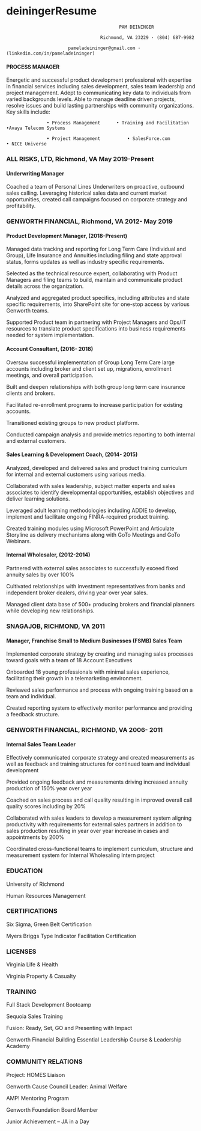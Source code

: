 # deiningerResume

                                              PAM DEININGER 

                                       Richmond, VA 23229 · (804) 687-9982 

                           pameladeininger@gmail.com ·  (linkedin.com/in/pameladeininger) 

#### PROCESS MANAGER 

Energetic and successful product development professional with expertise in financial services including sales development, sales team leadership and project management.  Adept to communicating key data to individuals from varied backgrounds levels. Able to manage deadline driven projects, resolve issues and build lasting partnerships with community organizations.  Key skills include: 


                   • Process Management		 • Training and Facilitation		•Avaya Telecom Systems 

                   • Project Management 		 • SalesForce.com			• NICE Universe 


### ALL RISKS, LTD, Richmond, VA						May 2019-Present 

#### Underwriting Manager 

Coached a team of Personal Lines Underwriters on proactive, outbound sales calling.  Leveraging historical sales data and current market opportunities, created call campaigns focused on corporate strategy and profitability. 

### GENWORTH FINANCIAL, Richmond, VA	2012- May 2019 

#### Product Development Manager, (2018-Present) 

Managed data tracking and reporting for Long Term Care (Individual and Group), Life Insurance and Annuities including filing and state approval status, forms updates as well as industry specific requirements. 

Selected as the technical resource expert, collaborating with Product Managers and filing teams to build, maintain and communicate product details across the organization.   

Analyzed and aggregated product specifics, including attributes and state specific requirements, into SharePoint site for one-stop access by various Genworth teams. 

Supported Product team in partnering with Project Managers and Ops/IT resources to translate product specifications into business requirements needed for system implementation. 

#### Account Consultant, (2016- 2018) 

Oversaw successful implementation of Group Long Term Care large accounts including broker and client set up, migrations, enrollment meetings, and overall participation. 

Built and deepen relationships with both group long term care insurance clients and brokers. 

Facilitated re-enrollment programs to increase participation for existing accounts. 

Transitioned existing groups to new product platform. 

Conducted campaign analysis and provide metrics reporting to both internal and external customers. 

#### Sales Learning & Development Coach, (2014- 2015) 

Analyzed, developed and delivered sales and product training curriculum for internal and external customers using various media. 

Collaborated with sales leadership, subject matter experts and sales associates to identify developmental opportunities, establish objectives and deliver learning solutions. 

Leveraged adult learning methodologies including ADDIE to develop, implement and facilitate ongoing FINRA-required product training. 

Created training modules using Microsoft PowerPoint and Articulate Storyline as delivery mechanisms along with GoTo Meetings and GoTo Webinars. 

#### Internal Wholesaler, (2012-2014) 

Partnered with external sales associates to successfully exceed fixed annuity sales by over 100%  

Cultivated relationships with investment representatives from banks and independent broker dealers, driving year over year sales.  

Managed client data base of 500+ producing brokers and financial planners while developing new relationships. 

### SNAGAJOB, RICHMOND, VA	2011 

#### Manager, Franchise Small to Medium Businesses (FSMB) Sales Team 

 Implemented corporate strategy by creating and managing sales processes toward goals with a team of 18 Account Executives  

Onboarded 18 young professionals with minimal sales experience, facilitating their growth in a telemarketing environment. 

Reviewed sales performance and process with ongoing training based on a team and individual. 

Created reporting system to effectively monitor performance and providing a feedback structure. 

### GENWORTH FINANCIAL, RICHMOND, VA	2006- 2011 

#### Internal Sales Team Leader  

Effectively communicated corporate strategy and created measurements as well as feedback and training structures for continued team and individual development  

Provided ongoing feedback and measurements driving increased annuity production of 150% year over year 

Coached on sales process and call quality resulting in improved overall call quality scores including by 20%  

Collaborated with sales leaders to develop a measurement system aligning productivity with requirements for external sales partners in addition to sales production resulting in year over year increase in cases and appointments by 200% 

Coordinated cross-functional teams to implement curriculum, structure and measurement system for Internal Wholesaling Intern project 

### EDUCATION 

University of Richmond 

Human Resources Management 

### CERTIFICATIONS 

Six Sigma, Green Belt Certification 

Myers Briggs Type Indicator Facilitation Certification 

### LICENSES 

Virginia Life & Health 

Virginia Property & Casualty 

### TRAINING 

Full Stack Development Bootcamp 

Sequoia Sales Training  

Fusion: Ready, Set, GO and Presenting with Impact 

Genworth Financial Building Essential Leadership Course & Leadership Academy 

### COMMUNITY RELATIONS 

Project: HOMES Liaison  

Genworth Cause Council Leader:  Animal Welfare  

AMP! Mentoring Program  

Genworth Foundation Board Member  

Junior Achievement – JA in a Day 

 
